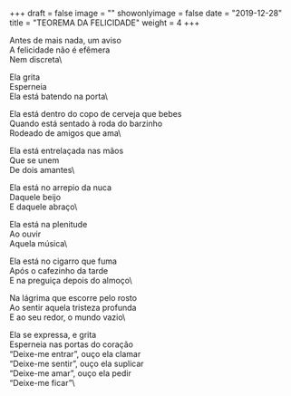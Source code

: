 +++
draft = false
image = ""
showonlyimage = false
date = "2019-12-28"
title = "TEOREMA DA FELICIDADE"
weight = 4
+++

<!--more-->

Antes de mais nada, um aviso\
A felicidade não é efêmera\
Nem discreta\

Ela grita\
Esperneia\
Ela está batendo na porta\

Ela está dentro do copo de cerveja que bebes\
Quando está sentado à roda do barzinho\
Rodeado de amigos que ama\

Ela está entrelaçada nas mãos\
Que se unem\
De dois amantes\

Ela está no arrepio da nuca\
Daquele beijo\
E daquele abraço\

Ela está na plenitude\
Ao ouvir\
Aquela música\

Ela está no cigarro que fuma\
Após o cafezinho da tarde\
E na preguiça depois do almoço\

Na lágrima que escorre pelo rosto\
Ao sentir aquela tristeza profunda\
E ao seu redor, o mundo vazio\

Ela se expressa, e grita\
Esperneia nas portas do coração\
“Deixe-me entrar”, ouço ela clamar\
“Deixe-me sentir”, ouço ela suplicar\
“Deixe-me amar”, ouço ela pedir\
“Deixe-me ficar”\
